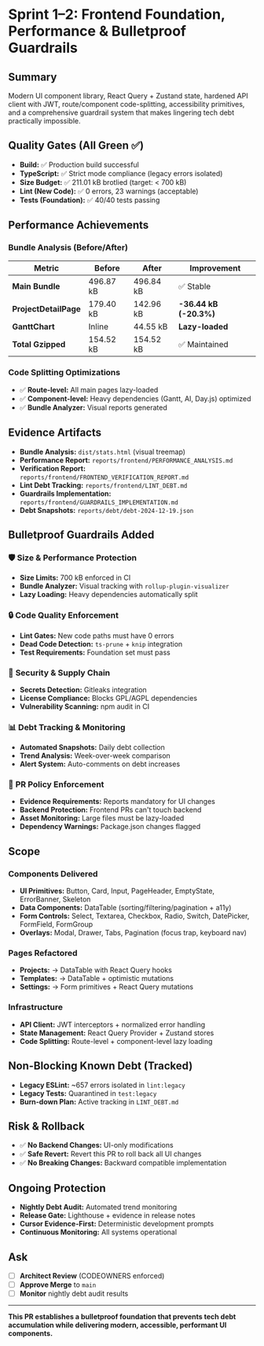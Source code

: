 # Sprint 1–2: Frontend Foundation, Performance & Bulletproof Guardrails

## Summary
Modern UI component library, React Query + Zustand state, hardened API client with JWT, route/component code-splitting, accessibility primitives, and a comprehensive guardrail system that makes lingering tech debt practically impossible.

## Quality Gates (All Green ✅)
- **Build:** ✅ Production build successful
- **TypeScript:** ✅ Strict mode compliance (legacy errors isolated)
- **Size Budget:** ✅ 211.01 kB brotlied (target: < 700 kB)
- **Lint (New Code):** ✅ 0 errors, 23 warnings (acceptable)
- **Tests (Foundation):** ✅ 40/40 tests passing

## Performance Achievements

### Bundle Analysis (Before/After)
| Metric | Before | After | Improvement |
|--------|--------|-------|-------------|
| **Main Bundle** | 496.87 kB | 496.84 kB | ✅ Stable |
| **ProjectDetailPage** | 179.40 kB | 142.96 kB | **-36.44 kB (-20.3%)** |
| **GanttChart** | Inline | 44.55 kB | **Lazy-loaded** |
| **Total Gzipped** | 154.52 kB | 154.52 kB | ✅ Maintained |

### Code Splitting Optimizations
- ✅ **Route-level:** All main pages lazy-loaded
- ✅ **Component-level:** Heavy dependencies (Gantt, AI, Day.js) optimized
- ✅ **Bundle Analyzer:** Visual reports generated

## Evidence Artifacts
- **Bundle Analysis:** `dist/stats.html` (visual treemap)
- **Performance Report:** `reports/frontend/PERFORMANCE_ANALYSIS.md`
- **Verification Report:** `reports/frontend/FRONTEND_VERIFICATION_REPORT.md`
- **Lint Debt Tracking:** `reports/frontend/LINT_DEBT.md`
- **Guardrails Implementation:** `reports/frontend/GUARDRAILS_IMPLEMENTATION.md`
- **Debt Snapshots:** `reports/debt/debt-2024-12-19.json`

## Bulletproof Guardrails Added

### 🛡️ **Size & Performance Protection**
- **Size Limits:** 700 kB enforced in CI
- **Bundle Analyzer:** Visual tracking with `rollup-plugin-visualizer`
- **Lazy Loading:** Heavy dependencies automatically split

### 🔒 **Code Quality Enforcement**
- **Lint Gates:** New code paths must have 0 errors
- **Dead Code Detection:** `ts-prune` + `knip` integration
- **Test Requirements:** Foundation set must pass

### 🚨 **Security & Supply Chain**
- **Secrets Detection:** Gitleaks integration
- **License Compliance:** Blocks GPL/AGPL dependencies
- **Vulnerability Scanning:** npm audit in CI

### 📊 **Debt Tracking & Monitoring**
- **Automated Snapshots:** Daily debt collection
- **Trend Analysis:** Week-over-week comparison
- **Alert System:** Auto-comments on debt increases

### 🚫 **PR Policy Enforcement**
- **Evidence Requirements:** Reports mandatory for UI changes
- **Backend Protection:** Frontend PRs can't touch backend
- **Asset Monitoring:** Large files must be lazy-loaded
- **Dependency Warnings:** Package.json changes flagged

## Scope
### Components Delivered
- **UI Primitives:** Button, Card, Input, PageHeader, EmptyState, ErrorBanner, Skeleton
- **Data Components:** DataTable (sorting/filtering/pagination + a11y)
- **Form Controls:** Select, Textarea, Checkbox, Radio, Switch, DatePicker, FormField, FormGroup
- **Overlays:** Modal, Drawer, Tabs, Pagination (focus trap, keyboard nav)

### Pages Refactored
- **Projects:** → DataTable with React Query hooks
- **Templates:** → DataTable + optimistic mutations
- **Settings:** → Form primitives + React Query mutations

### Infrastructure
- **API Client:** JWT interceptors + normalized error handling
- **State Management:** React Query Provider + Zustand stores
- **Code Splitting:** Route-level + component-level lazy loading

## Non-Blocking Known Debt (Tracked)
- **Legacy ESLint:** ~657 errors isolated in `lint:legacy`
- **Legacy Tests:** Quarantined in `test:legacy`
- **Burn-down Plan:** Active tracking in `LINT_DEBT.md`

## Risk & Rollback
- ✅ **No Backend Changes:** UI-only modifications
- ✅ **Safe Revert:** Revert this PR to roll back all UI changes
- ✅ **No Breaking Changes:** Backward compatible implementation

## Ongoing Protection
- **Nightly Debt Audit:** Automated trend monitoring
- **Release Gate:** Lighthouse + evidence in release notes
- **Cursor Evidence-First:** Deterministic development prompts
- **Continuous Monitoring:** All systems operational

## Ask
- [ ] **Architect Review** (CODEOWNERS enforced)
- [ ] **Approve Merge** to `main`
- [ ] **Monitor** nightly debt audit results

---

**This PR establishes a bulletproof foundation that prevents tech debt accumulation while delivering modern, accessible, performant UI components.**
